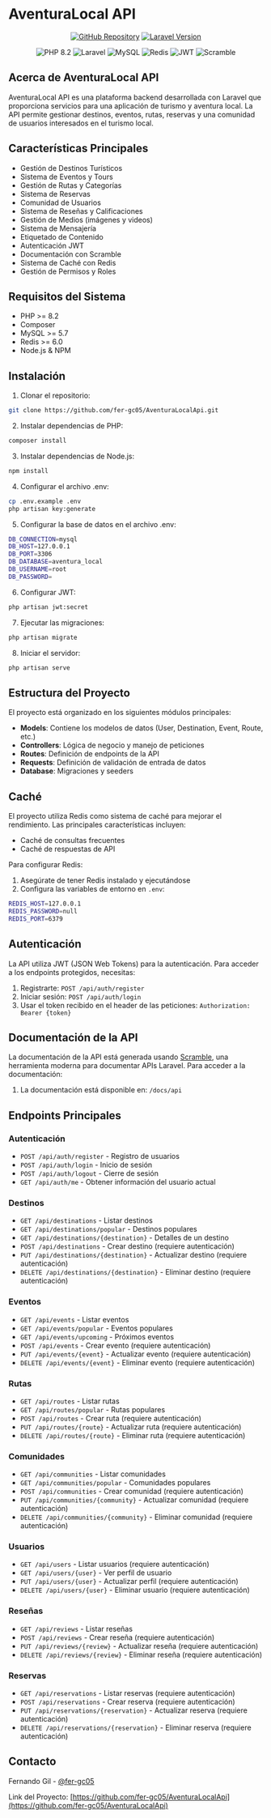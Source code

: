 # AventuraLocal API

<p align="center">
<a href="https://github.com/fer-gc05/AventuraLocalApi"><img src="https://img.shields.io/badge/GitHub-AventuraLocalApi-blue" alt="GitHub Repository"></a>
<a href="https://laravel.com"><img src="https://img.shields.io/badge/Laravel-v12.x-red" alt="Laravel Version"></a>
</p>

<p align="center">
<img src="https://img.shields.io/badge/PHP-8.2-777BB4?style=for-the-badge&logo=php&logoColor=white" alt="PHP 8.2">
<img src="https://img.shields.io/badge/Laravel-FF2D20?style=for-the-badge&logo=laravel&logoColor=white" alt="Laravel">
<img src="https://img.shields.io/badge/MySQL-4479A1?style=for-the-badge&logo=mysql&logoColor=white" alt="MySQL">
<img src="https://img.shields.io/badge/Redis-DC382D?style=for-the-badge&logo=redis&logoColor=white" alt="Redis">
<img src="https://img.shields.io/badge/JWT-000000?style=for-the-badge&logo=JSON%20web%20tokens&logoColor=white" alt="JWT">
<img src="https://img.shields.io/badge/Scramble-000000?style=for-the-badge&logo=scramble&logoColor=white" alt="Scramble">
</p>

## Acerca de AventuraLocal API

AventuraLocal API es una plataforma backend desarrollada con Laravel que proporciona servicios para una aplicación de turismo y aventura local. La API permite gestionar destinos, eventos, rutas, reservas y una comunidad de usuarios interesados en el turismo local.

## Características Principales

- Gestión de Destinos Turísticos
- Sistema de Eventos y Tours
- Gestión de Rutas y Categorías
- Sistema de Reservas
- Comunidad de Usuarios
- Sistema de Reseñas y Calificaciones
- Gestión de Medios (imágenes y videos)
- Sistema de Mensajería
- Etiquetado de Contenido
- Autenticación JWT
- Documentación con Scramble
- Sistema de Caché con Redis
- Gestión de Permisos y Roles

## Requisitos del Sistema

- PHP >= 8.2
- Composer
- MySQL >= 5.7
- Redis >= 6.0
- Node.js & NPM

## Instalación

1. Clonar el repositorio:
```bash
git clone https://github.com/fer-gc05/AventuraLocalApi.git
```

2. Instalar dependencias de PHP:
```bash
composer install
```

3. Instalar dependencias de Node.js:
```bash
npm install
```

4. Configurar el archivo .env:
```bash
cp .env.example .env
php artisan key:generate
```

5. Configurar la base de datos en el archivo .env:
```bash
DB_CONNECTION=mysql
DB_HOST=127.0.0.1
DB_PORT=3306
DB_DATABASE=aventura_local
DB_USERNAME=root
DB_PASSWORD=
```

6. Configurar JWT:
```bash
php artisan jwt:secret
```

7. Ejecutar las migraciones:
```bash
php artisan migrate
```

8. Iniciar el servidor:
```bash
php artisan serve
```

## Estructura del Proyecto

El proyecto está organizado en los siguientes módulos principales:

- **Models**: Contiene los modelos de datos (User, Destination, Event, Route, etc.)
- **Controllers**: Lógica de negocio y manejo de peticiones
- **Routes**: Definición de endpoints de la API
- **Requests**: Definición de validación de entrada de datos
- **Database**: Migraciones y seeders

## Caché

El proyecto utiliza Redis como sistema de caché para mejorar el rendimiento. Las principales características incluyen:

- Caché de consultas frecuentes
- Caché de respuestas de API

Para configurar Redis:

1. Asegúrate de tener Redis instalado y ejecutándose
2. Configura las variables de entorno en `.env`:
```bash
REDIS_HOST=127.0.0.1
REDIS_PASSWORD=null
REDIS_PORT=6379
```

## Autenticación

La API utiliza JWT (JSON Web Tokens) para la autenticación. Para acceder a los endpoints protegidos, necesitas:

1. Registrarte: `POST /api/auth/register`
2. Iniciar sesión: `POST /api/auth/login`
3. Usar el token recibido en el header de las peticiones: `Authorization: Bearer {token}`

## Documentación de la API

La documentación de la API está generada usando [Scramble](https://scramble.dedoc.co/), una herramienta moderna para documentar APIs Laravel. Para acceder a la documentación:

1. La documentación está disponible en: `/docs/api`

## Endpoints Principales

### Autenticación
- `POST /api/auth/register` - Registro de usuarios
- `POST /api/auth/login` - Inicio de sesión
- `POST /api/auth/logout` - Cierre de sesión
- `GET /api/auth/me` - Obtener información del usuario actual

### Destinos
- `GET /api/destinations` - Listar destinos
- `GET /api/destinations/popular` - Destinos populares
- `GET /api/destinations/{destination}` - Detalles de un destino
- `POST /api/destinations` - Crear destino (requiere autenticación)
- `PUT /api/destinations/{destination}` - Actualizar destino (requiere autenticación)
- `DELETE /api/destinations/{destination}` - Eliminar destino (requiere autenticación)

### Eventos
- `GET /api/events` - Listar eventos
- `GET /api/events/popular` - Eventos populares
- `GET /api/events/upcoming` - Próximos eventos
- `POST /api/events` - Crear evento (requiere autenticación)
- `PUT /api/events/{event}` - Actualizar evento (requiere autenticación)
- `DELETE /api/events/{event}` - Eliminar evento (requiere autenticación)

### Rutas
- `GET /api/routes` - Listar rutas
- `GET /api/routes/popular` - Rutas populares
- `POST /api/routes` - Crear ruta (requiere autenticación)
- `PUT /api/routes/{route}` - Actualizar ruta (requiere autenticación)
- `DELETE /api/routes/{route}` - Eliminar ruta (requiere autenticación)

### Comunidades
- `GET /api/communities` - Listar comunidades
- `GET /api/communities/popular` - Comunidades populares
- `POST /api/communities` - Crear comunidad (requiere autenticación)
- `PUT /api/communities/{community}` - Actualizar comunidad (requiere autenticación)
- `DELETE /api/communities/{community}` - Eliminar comunidad (requiere autenticación)

### Usuarios
- `GET /api/users` - Listar usuarios (requiere autenticación)
- `GET /api/users/{user}` - Ver perfil de usuario
- `PUT /api/users/{user}` - Actualizar perfil (requiere autenticación)
- `DELETE /api/users/{user}` - Eliminar usuario (requiere autenticación)

### Reseñas
- `GET /api/reviews` - Listar reseñas
- `POST /api/reviews` - Crear reseña (requiere autenticación)
- `PUT /api/reviews/{review}` - Actualizar reseña (requiere autenticación)
- `DELETE /api/reviews/{review}` - Eliminar reseña (requiere autenticación)

### Reservas
- `GET /api/reservations` - Listar reservas (requiere autenticación)
- `POST /api/reservations` - Crear reserva (requiere autenticación)
- `PUT /api/reservations/{reservation}` - Actualizar reserva (requiere autenticación)
- `DELETE /api/reservations/{reservation}` - Eliminar reserva (requiere autenticación)

## Contacto

Fernando Gil - [@fer-gc05](https://github.com/fer-gc05)

Link del Proyecto: [https://github.com/fer-gc05/AventuraLocalApi](https://github.com/fer-gc05/AventuraLocalApi)
